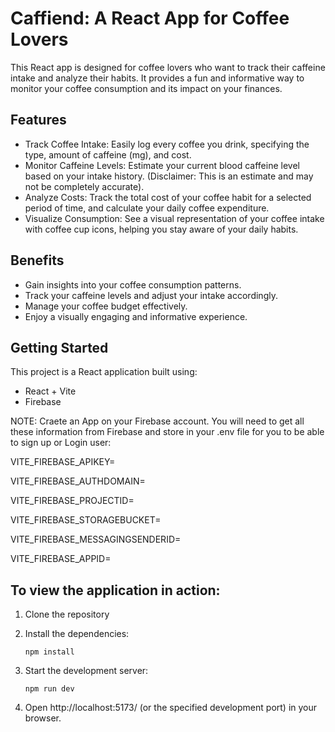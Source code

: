 # Caffiend: A React App for Coffee Lovers

This React app is designed for coffee lovers who want to track their caffeine intake and analyze their habits. It provides a fun and informative way to monitor your coffee consumption and its impact on your finances.

## Features

- Track Coffee Intake: Easily log every coffee you drink, specifying the type, amount of caffeine (mg), and cost.
- Monitor Caffeine Levels: Estimate your current blood caffeine level based on your intake history. (Disclaimer: This is an estimate and may not be completely accurate).
- Analyze Costs: Track the total cost of your coffee habit for a selected period of time, and calculate your daily coffee expenditure.
- Visualize Consumption: See a visual representation of your coffee intake with coffee cup icons, helping you stay aware of your daily habits.

## Benefits

- Gain insights into your coffee consumption patterns.
- Track your caffeine levels and adjust your intake accordingly.
- Manage your coffee budget effectively.
- Enjoy a visually engaging and informative experience.

## Getting Started

This project is a React application built using:

- React + Vite
- Firebase

NOTE:
Craete an App on your Firebase account. You will need to get all these information from Firebase and store in your .env file for you to be able to sign up or Login user:

VITE_FIREBASE_APIKEY=

VITE_FIREBASE_AUTHDOMAIN=

VITE_FIREBASE_PROJECTID=

VITE_FIREBASE_STORAGEBUCKET=

VITE_FIREBASE_MESSAGINGSENDERID=

VITE_FIREBASE_APPID=

## To view the application in action:

1. Clone the repository
2. Install the dependencies:

   `npm install`

3. Start the development server:

   `npm run dev`

4. Open http://localhost:5173/ (or the specified development port) in your browser.
